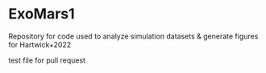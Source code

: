 # ExoMars1
Repository for code used to analyze simulation datasets &amp; generate figures for Hartwick+2022

test file for pull request
